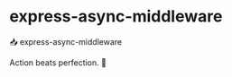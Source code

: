 # express-async-middleware

📥 express-async-middleware

<!-- INSPIRATIONAL_QUOTE_START -->
Action beats perfection.
🐯
<!-- INSPIRATIONAL_QUOTE_END -->
